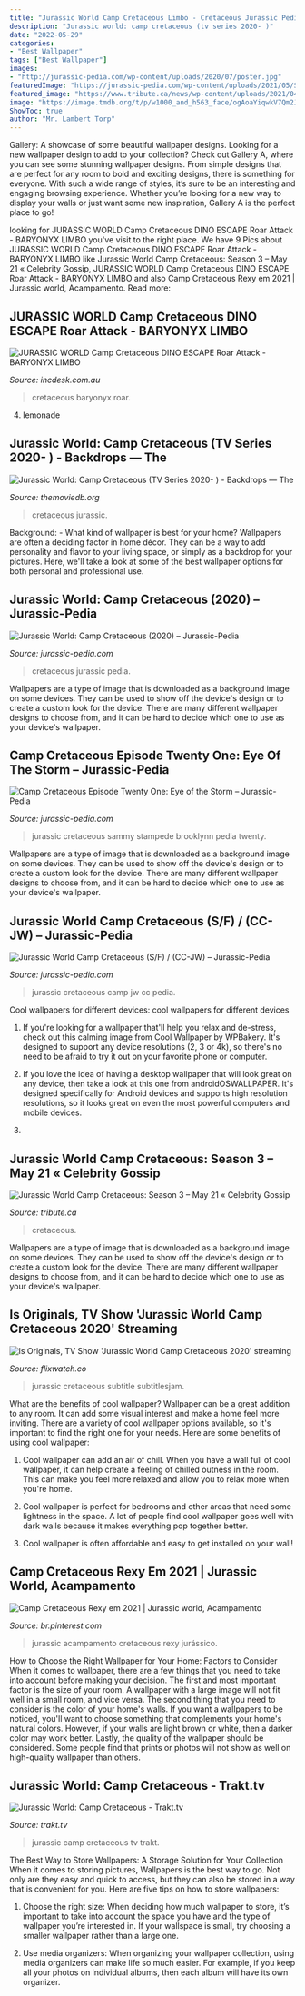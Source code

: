 ```yaml
---
title: "Jurassic World Camp Cretaceous Limbo - Cretaceous Jurassic Pedia"
description: "Jurassic world: camp cretaceous (tv series 2020- )"
date: "2022-05-29"
categories:
- "Best Wallpaper"
tags: ["Best Wallpaper"]
images:
- "http://jurassic-pedia.com/wp-content/uploads/2020/07/poster.jpg"
featuredImage: "https://jurassic-pedia.com/wp-content/uploads/2021/05/Screen-Shot-2021-05-23-at-7.42.37-PM-1024x568.png"
featured_image: "https://www.tribute.ca/news/wp-content/uploads/2021/04/Jurassic-World-Camp-Cretaceous-S3-768x512.jpg"
image: "https://image.tmdb.org/t/p/w1000_and_h563_face/ogAoaYiqwkV7Qm2JFvUKMSihmIL.jpg"
ShowToc: true
author: "Mr. Lambert Torp"
---
```



Gallery: A showcase of some beautiful wallpaper designs.
Looking for a new wallpaper design to add to your collection? Check out Gallery A, where you can see some stunning wallpaper designs. From simple designs that are perfect for any room to bold and exciting designs, there is something for everyone. With such a wide range of styles, it’s sure to be an interesting and engaging browsing experience. Whether you’re looking for a new way to display your walls or just want some new inspiration, Gallery A is the perfect place to go!
		
		
		
		
		
		
		
	

		
looking for JURASSIC WORLD Camp Cretaceous DINO ESCAPE Roar Attack - BARYONYX LIMBO you've visit to the right place. We have 9 Pics about JURASSIC WORLD Camp Cretaceous DINO ESCAPE Roar Attack - BARYONYX LIMBO like Jurassic World Camp Cretaceous: Season 3 – May 21 « Celebrity Gossip, JURASSIC WORLD Camp Cretaceous DINO ESCAPE Roar Attack - BARYONYX LIMBO and also Camp Cretaceous Rexy em 2021 | Jurassic world, Acampamento. Read more:
		
    
## JURASSIC WORLD Camp Cretaceous DINO ESCAPE Roar Attack - BARYONYX LIMBO

<img loading=lazy src="http://incdesk.com.au/5433-medium_default/jurassic-world-camp-cretaceous-dino-escape-roar-attack-baryonyx-limbo-sounds.jpg" onerror="this.onerror=null;this.src='https://tse3.mm.bing.net/th?id=OIP.KaigbbGV1h9U7Vo1i_0NYwAAAA&amp;pid=15.1';" alt="JURASSIC WORLD Camp Cretaceous DINO ESCAPE Roar Attack - BARYONYX LIMBO">

_Source: incdesk.com.au_

>cretaceous baryonyx roar. 

	

4. lemonade 

    
## Jurassic World: Camp Cretaceous (TV Series 2020- ) - Backdrops — The

<img loading=lazy src="https://image.tmdb.org/t/p/w1000_and_h563_face/ogAoaYiqwkV7Qm2JFvUKMSihmIL.jpg" onerror="this.onerror=null;this.src='https://tse3.mm.bing.net/th?id=OIP.s6_aBcVxn5U6oO45E5q2ZQHaEK&amp;pid=15.1';" alt="Jurassic World: Camp Cretaceous (TV Series 2020- ) - Backdrops — The">

_Source: themoviedb.org_

>cretaceous jurassic. 

	

Background: - What kind of wallpaper is best for your home?
Wallpapers are often a deciding factor in home décor. They can be a way to add personality and flavor to your living space, or simply as a backdrop for your pictures. Here, we'll take a look at some of the best wallpaper options for both personal and professional use.

    
## Jurassic World: Camp Cretaceous (2020) – Jurassic-Pedia

<img loading=lazy src="http://jurassic-pedia.com/wp-content/uploads/2020/07/poster.jpg" onerror="this.onerror=null;this.src='https://tse3.mm.bing.net/th?id=OIP.qC5wLUCy-_M4kBOhAU8b5QHaKw&amp;pid=15.1';" alt="Jurassic World: Camp Cretaceous (2020) – Jurassic-Pedia">

_Source: jurassic-pedia.com_

>cretaceous jurassic pedia. 

	

Wallpapers are a type of image that is downloaded as a background image on some devices. They can be used to show off the device's design or to create a custom look for the device. There are many different wallpaper designs to choose from, and it can be hard to decide which one to use as your device's wallpaper.

    
## Camp Cretaceous Episode Twenty One: Eye Of The Storm – Jurassic-Pedia

<img loading=lazy src="https://jurassic-pedia.com/wp-content/uploads/2021/05/Screen-Shot-2021-05-23-at-7.42.37-PM-1024x568.png" onerror="this.onerror=null;this.src='https://tse3.mm.bing.net/th?id=OIP.R-gYX3dl_FiLUdbmybC_VQHaEG&amp;pid=15.1';" alt="Camp Cretaceous Episode Twenty One: Eye of the Storm – Jurassic-Pedia">

_Source: jurassic-pedia.com_

>jurassic cretaceous sammy stampede brooklynn pedia twenty. 

	

Wallpapers are a type of image that is downloaded as a background image on some devices. They can be used to show off the device's design or to create a custom look for the device. There are many different wallpaper designs to choose from, and it can be hard to decide which one to use as your device's wallpaper.

    
## Jurassic World Camp Cretaceous (S/F) / (CC-JW) – Jurassic-Pedia

<img loading=lazy src="http://jurassic-pedia.com/wp-content/uploads/2020/07/Screen-Shot-2020-10-02-at-12.00.17-PM.png" onerror="this.onerror=null;this.src='https://tse2.mm.bing.net/th?id=OIP.EN2lD2O92AJ45rffHmRo3AHaER&amp;pid=15.1';" alt="Jurassic World Camp Cretaceous (S/F) / (CC-JW) – Jurassic-Pedia">

_Source: jurassic-pedia.com_

>jurassic cretaceous camp jw cc pedia. 

	

Cool wallpapers for different devices:
cool wallpapers for different devices 

1. If you're looking for a wallpaper that'll help you relax and de-stress, check out this calming image from Cool Wallpaper by WPBakery. It's designed to support any device resolutions (2, 3 or 4k), so there's no need to be afraid to try it out on your favorite phone or computer.

2. If you love the idea of having a desktop wallpaper that will look great on any device, then take a look at this one from androidOSWALLPAPER. It's designed specifically for Android devices and supports high resolution resolutions, so it looks great on even the most powerful computers and mobile devices.

3.

    
## Jurassic World Camp Cretaceous: Season 3 – May 21 « Celebrity Gossip

<img loading=lazy src="https://www.tribute.ca/news/wp-content/uploads/2021/04/Jurassic-World-Camp-Cretaceous-S3-768x512.jpg" onerror="this.onerror=null;this.src='https://tse2.mm.bing.net/th?id=OIP.ZAP0dvq6Wa44XjXfmDv3wAHaE8&amp;pid=15.1';" alt="Jurassic World Camp Cretaceous: Season 3 – May 21 « Celebrity Gossip">

_Source: tribute.ca_

>cretaceous. 

	

Wallpapers are a type of image that is downloaded as a background image on some devices. They can be used to show off the device's design or to create a custom look for the device. There are many different wallpaper designs to choose from, and it can be hard to decide which one to use as your device's wallpaper.

    
## Is Originals, TV Show &#039;Jurassic World Camp Cretaceous 2020&#039; Streaming

<img loading=lazy src="https://www.flixwatch.co/wp-content/uploads/81009646.jpg" onerror="this.onerror=null;this.src='https://tse4.mm.bing.net/th?id=OIP.coFnIRgTnJCp6CvxG-s_WQHaEK&amp;pid=15.1';" alt="Is Originals, TV Show &#039;Jurassic World Camp Cretaceous 2020&#039; streaming">

_Source: flixwatch.co_

>jurassic cretaceous subtitle subtitlesjam. 

	

What are the benefits of cool wallpaper?
Wallpaper can be a great addition to any room. It can add some visual interest and make a home feel more inviting. There are a variety of cool wallpaper options available, so it's important to find the right one for your needs. Here are some benefits of using cool wallpaper: 
1. Cool wallpaper can add an air of chill. When you have a wall full of cool wallpaper, it can help create a feeling of chilled outness in the room. This can make you feel more relaxed and allow you to relax more when you're home. 

2. Cool wallpaper is perfect for bedrooms and other areas that need some lightness in the space. A lot of people find cool wallpaper goes well with dark walls because it makes everything pop together better. 

3. Cool wallpaper is often affordable and easy to get installed on your wall!

    
## Camp Cretaceous Rexy Em 2021 | Jurassic World, Acampamento

<img loading=lazy src="https://i.pinimg.com/736x/c3/c2/7a/c3c27acb37b37712dfa8d70d6098f9c7.jpg" onerror="this.onerror=null;this.src='https://tse2.mm.bing.net/th?id=OIP.iRJyU-_qripCs1SjC_puxAHaEL&amp;pid=15.1';" alt="Camp Cretaceous Rexy em 2021 | Jurassic world, Acampamento">

_Source: br.pinterest.com_

>jurassic acampamento cretaceous rexy jurássico. 

	

How to Choose the Right Wallpaper for Your Home: Factors to Consider
When it comes to wallpaper, there are a few things that you need to take into account before making your decision. The first and most important factor is the size of your room. A wallpaper with a large image will not fit well in a small room, and vice versa. 
The second thing that you need to consider is the color of your home's walls. If you want a wallpapers to be noticed, you'll want to choose something that complements your home's natural colors. However, if your walls are light brown or white, then a darker color may work better. 
Lastly, the quality of the wallpaper should be considered. Some people find that prints or photos will not show as well on high-quality wallpaper than others.

    
## Jurassic World: Camp Cretaceous - Trakt.tv

<img loading=lazy src="https://walter.trakt.tv/images/shows/000/148/724/posters/medium/ba69ddcaf5.jpg" onerror="this.onerror=null;this.src='https://tse4.mm.bing.net/th?id=OIP.f0yxpIifQo0ORiGlKeuJBQHaK4&amp;pid=15.1';" alt="Jurassic World: Camp Cretaceous - Trakt.tv">

_Source: trakt.tv_

>jurassic camp cretaceous tv trakt. 

	

The Best Way to Store Wallpapers: A Storage Solution for Your Collection
When it comes to storing pictures, Wallpapers is the best way to go. Not only are they easy and quick to access, but they can also be stored in a way that is convenient for you. Here are five tips on how to store wallpapers:
1) Choose the right size: When deciding how much wallpaper to store, it’s important to take into account the space you have and the type of wallpaper you’re interested in. If your wallspace is small, try choosing a smaller wallpaper rather than a large one.

2) Use media organizers: When organizing your wallpaper collection, using media organizers can make life so much easier. For example, if you keep all your photos on individual albums, then each album will have its own organizer.

